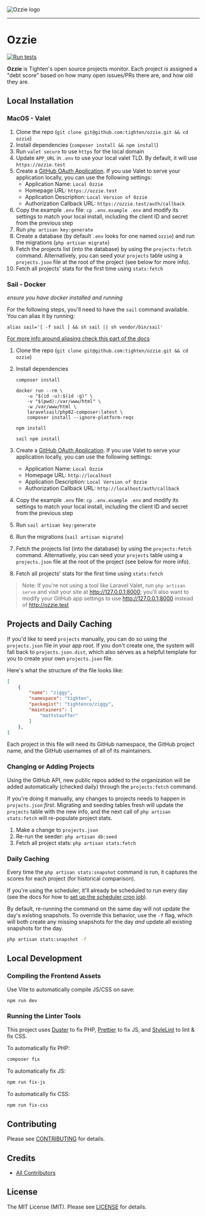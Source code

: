 ![Ozzie logo](https://raw.githubusercontent.com/tighten/ozzie/main/ozzie-banner.png)

----

# Ozzie

[![Run tests](https://github.com/tighten/takeout/workflows/Run%20tests/badge.svg?branch=main)](https://github.com/tighten/ozzie/actions?query=workflow%3A%22Run+Tests%22)

**Ozzie** is Tighten's open source projects monitor. Each project is assigned a "debt score" based on how many open issues/PRs there are, and how old they are.

## Local Installation

### MacOS - Valet
1. Clone the repo (`git clone git@github.com:tighten/ozzie.git && cd ozzie`)
2. Install dependencies (`composer install && npm install`)
3. Run `valet secure` to use `https` for the local domain
4. Update `APP_URL` in `.env` to use your local valet TLD. By default, it will use `https://ozzie.test`
3. Create a [GitHub OAuth Application](https://github.com/settings/developers). If you use Valet to serve your application locally, you can use the following settings:
    - Application Name: `Local Ozzie`
    - Homepage URL: `https://ozzie.test`
    - Application Description: `Local Version of Ozzie`
    - Authorization Callback URL: `https://ozzie.test/auth/callback`
4. Copy the example `.env` file: `cp .env.example .env` and modify its settings to match your local install, including the client ID and secret from the previous step
5. Run `php artisan key:generate`
6. Create a database (by default `.env` looks for one named `ozzie`) and run the migrations (`php artisan migrate`)
7. Fetch the projects list (into the database) by using the `projects:fetch` command. Alternatively, you can seed your `projects` table using a `projects.json` file at the root of the project (see below for more info).
9. Fetch all projects' stats for the first time using `stats:fetch`

### Sail - Docker

*ensure you have docker installed and running*

For the following steps, you'll need to have the `sail` command available. You can alias it by running:
```shell
alias sail='[ -f sail ] && sh sail || sh vendor/bin/sail'
```
[For more info around aliasing check this part of the docs](https://laravel.com/docs/10.x/sail#configuring-a-shell-alias)

1. Clone the repo (`git clone git@github.com:tighten/ozzie.git && cd ozzie`)
2. Install dependencies

    `composer install`
    ```shell
    docker run --rm \
        -u "$(id -u):$(id -g)" \
        -v "$(pwd):/var/www/html" \
        -w /var/www/html \
        laravelsail/php82-composer:latest \
        composer install --ignore-platform-reqs
    ```

    `npm install`
    ```shell
    sail npm install
    ```

3. Create a [GitHub OAuth Application](https://github.com/settings/developers). If you use Valet to serve your application locally, you can use the following settings:
    - Application Name: `Local Ozzie`
    - Homepage URL: `http://localhost`
    - Application Description: `Local Version of Ozzie`
    - Authorization Callback URL: `http://localhost/auth/callback`
4. Copy the example `.env` file: `cp .env.example .env` and modify its settings to match your local install, including the client ID and secret from the previous step
5. Run `sail artisan key:generate`
6. Run the migrations (`sail artisan migrate`)
7. Fetch the projects list (into the database) by using the `projects:fetch` command. Alternatively, you can seed your `projects` table using a `projects.json` file at the root of the project (see below for more info).
8. Fetch all projects' stats for the first time using `stats:fetch`

> Note: If you're not using a tool like Laravel Valet, run `php artisan serve` and visit your site at http://127.0.0.1:8000; you'll also want to modify your GitHub app settings to use http://127.0.0.1:8000 instead of http://ozzie.test

## Projects and Daily Caching

If you'd like to seed `projects` manually, you can do so using the `projects.json` file in your app root. If you don't create one, the system will fall back to `projects.json.dist`, which also serves as a helpful template for you to create your own `projects.json` file.

Here's what the structure of the file looks like:

```json
[
    {
        "name": "ziggy",
        "namespace": "tighten",
        "packagist": "tightenco/ziggy",
        "maintainers": [
            "mattstauffer"
        ]
    },
]
```

Each project in this file will need its GitHub namespace, the GitHub project name, and the GitHub usernames of all of its maintainers.

### Changing or Adding Projects

Using the GitHub API, new public repos added to the organization will be added automatically (checked daily) through the `projects:fetch` command.

If you're doing it manually, any changes to projects needs to happen in `projects.json` _first_. Migrating and seeding tables fresh will update the `projects` table with the new info, and the next call of `php artisan stats:fetch` will re-populate project stats.

1. Make a change to `projects.json`
2. Re-run the seeder: `php artisan db:seed`
3. Fetch all project stats: `php artisan stats:fetch`

### Daily Caching

Every time the `php artisan stats:snapshot` command is run, it captures the scores for each project (for historical comparison).

If you're using the scheduler, it'll already be scheduled to run every day (see the docs for how to [set up the scheduler cron job](https://laravel.com/docs/scheduling)).

By default, re-running the command on the same day will not update the day's existing snapshots. To override this behavior, use the `-f` flag, which will both create any missing snapshots for the day *and* update all existing snapshots for the day.

```bash
php artisan stats:snapshot -f
```

## Local Development

### Compiling the Frontend Assets

Use Vite to automatically compile JS/CSS on save:

```bash
npm run dev
```

### Running the Linter Tools

This project uses [Duster](https://github.com/tighten/duster) to fix PHP, [Prettier](https://prettier.io/) to fix JS, and [StyleLint](https://stylelint.io/) to lint & fix CSS.

To automatically fix PHP:

```bash
composer fix
```

To automatically fix JS:

```bash
npm run fix-js
```

To automatically fix CSS:

```bash
npm run fix-css
```

## Contributing

Please see [CONTRIBUTING](CONTRIBUTING.md) for details.

## Credits

-   [All Contributors](https://github.com/tighten/ozzie/graphs/contributors)

## License

The MIT License (MIT). Please see [LICENSE](LICENSE.md) for details.
